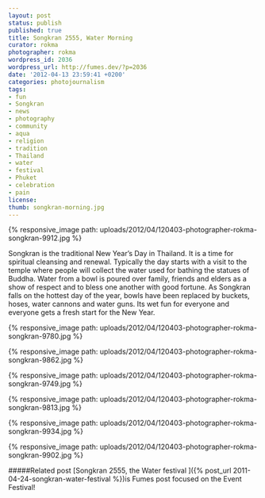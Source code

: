```yaml
---
layout: post
status: publish
published: true
title: Songkran 2555, Water Morning
curator: rokma
photographer: rokma
wordpress_id: 2036
wordpress_url: http://fumes.dev/?p=2036
date: '2012-04-13 23:59:41 +0200'
categories: photojournalism
tags:
- fun
- Songkran
- news
- photography
- community
- aqua
- religion
- tradition
- Thailand
- water
- festival
- Phuket
- celebration
- pain
license:
thumb: songkran-morning.jpg
---
```



{% responsive_image path: uploads/2012/04/120403-photographer-rokma-songkran-9912.jpg %}

Songkran is the traditional New Year&rsquo;s Day in Thailand. It is a time for spiritual cleansing and renewal. Typically the day starts with a visit to the temple where people will collect the water used for bathing the statues of Buddha. Water from a bowl is poured over family, friends and elders as a show of respect and to bless one another with good fortune. As Songkran falls on the hottest day of the year, bowls have been replaced by buckets, hoses, water cannons and water guns. Its wet fun for everyone and everyone gets a fresh start for the New Year. 

{% responsive_image path: uploads/2012/04/120403-photographer-rokma-songkran-9780.jpg %}

{% responsive_image path: uploads/2012/04/120403-photographer-rokma-songkran-9862.jpg %}

{% responsive_image path: uploads/2012/04/120403-photographer-rokma-songkran-9749.jpg %}

{% responsive_image path: uploads/2012/04/120403-photographer-rokma-songkran-9813.jpg %}

{% responsive_image path: uploads/2012/04/120403-photographer-rokma-songkran-9934.jpg %}

{% responsive_image path: uploads/2012/04/120403-photographer-rokma-songkran-9902.jpg %}



#####Related post
[Songkran 2555, the Water festival ]({% post_url 2011-04-24-songkran-water-festival %})is Fumes post focused on the Event Festival! 
